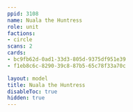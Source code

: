 ```yaml
---
ppid: 3108
name: Nuala the Huntress
role: unit
factions:
- circle
scans: 2
cards:
- bc9fb62d-0ad1-33d3-805d-9375df951e39
- f1eb8c6c-8290-39c8-87b5-65c78f33a70c

layout: model
title: Nuala the Huntress
disableToc: true
hidden: true
---
```


